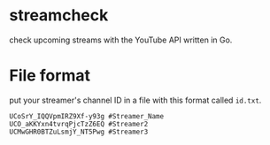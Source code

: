 # streamcheck
check upcoming streams with the YouTube API written in Go.

# File format
put your streamer's channel ID in a file with this format called `id.txt`.
```
UCoSrY_IQQVpmIRZ9Xf-y93g #Streamer_Name
UCO_aKKYxn4tvrqPjcTzZ6EQ #Streamer2
UCMwGHR0BTZuLsmjY_NT5Pwg #Streamer3
```

